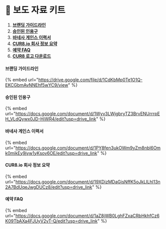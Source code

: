 # 📑 보도 자료 키트

1. [**브랜딩 가이드라인**](press-kit.md#branding-guidelines)
2. [**승인된 인용구**](press-kit.md#approved-quotes)
3. [**바네사 게인스 이력서**](press-kit.md#vanessa-gaines-bio)
4. [**CUR8.io 회사 정보 요약**](press-kit.md#cur8.io-company-fact-sheet)
5. [**예약 FAQ**](press-kit.md#appointment-faqs)
6. [**CUR8 로고 다운로드**](https://drive.google.com/file/d/1jYJTjQcoioFQFXeP7O_M5wRSJ8Y35IE4/view)

#### 브랜딩 가이드라인

{% embed url="https://drive.google.com/file/d/1CdKbMp0Te1O1Q-EKCGbmAvNNEhf5wYC9/view" %}

#### 승인된 인용구

{% embed url="https://docs.google.com/document/d/1Wyv3LWjgbryTZ3BrvENUrrrpEH_VLdQywx0JD-HiWR4/edit?usp=drive_link" %}

#### 바네사 게인스 이력서

{% embed url="https://docs.google.com/document/d/1PY8fen3ukOWm9yZm8nbl6Omk0mikEy9jyw1yKsov6OE/edit?usp=drive_link" %}

#### CUR8.io 회사 정보 요약

{% embed url="https://docs.google.com/document/d/19XDizMDaGisNffK5oJkLILhl13n2A7BdUqeJwgDUCz8/edit?usp=drive_link" %}

#### 예약 FAQ

{% embed url="https://docs.google.com/document/d/1aZ8jWB0LghFZxaCRbHkhfCz6K09TbAXa4FJUyV2vT-Q/edit?usp=drive_link" %}